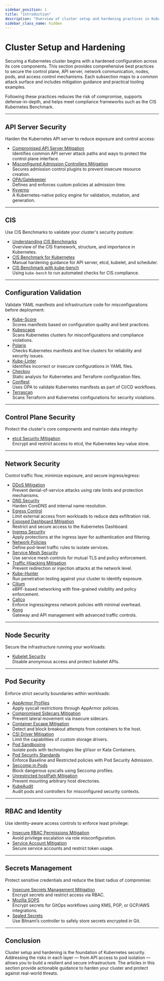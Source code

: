 ```yaml
---
sidebar_position: 1
title: "Introduction"
description: "Overview of cluster setup and hardening practices in Kubernetes, covering the critical domains necessary to build a secure and resilient environment."
sidebar_class_name: hidden
---
```


# Cluster Setup and Hardening

Securing a Kubernetes cluster begins with a hardened configuration across its core components. This section provides comprehensive best practices to secure the control plane, API server, network communication, nodes, pods, and access control mechanisms. Each subsection maps to a common attack surface and includes mitigation guidance and practical tooling examples.

Following these practices reduces the risk of compromise, supports defense-in-depth, and helps meet compliance frameworks such as the CIS Kubernetes Benchmark.

---

## API Server Security

Harden the Kubernetes API server to reduce exposure and control access:

- [Compromised API Server Mitigation](/docs/best_practices/cluster_setup_and_hardening/api_server_security/compromised_api_server_mitigation)  
  Identifies common API server attack paths and ways to protect the control plane interface.
- [Misconfigured Admission Controllers Mitigation](/docs/best_practices/cluster_setup_and_hardening/api_server_security/misconfigured_admission_controllers_mitigation)  
  Secures admission control plugins to prevent insecure resource creation.
- [OPA/Gatekeeper](/docs/best_practices/cluster_setup_and_hardening/api_server_security/opa_gatekeeper)  
  Defines and enforces custom policies at admission time.
- [Kyverno](/docs/best_practices/cluster_setup_and_hardening/api_server_security/kyverno)  
  A Kubernetes-native policy engine for validation, mutation, and generation.

---

## CIS

Use CIS Benchmarks to validate your cluster's security posture:

- [Understanding CIS Benchmarks](/docs/best_practices/cluster_setup_and_hardening/cis/understanding_cis_benchmarks)  
  Overview of the CIS framework, structure, and importance in Kubernetes.
- [CIS Benchmark for Kubernetes](/docs/best_practices/cluster_setup_and_hardening/cis/cis_benchmark_for_k8s)  
  Manual hardening guidance for API server, etcd, kubelet, and scheduler.
- [CIS Benchmark with kube-bench](/docs/best_practices/cluster_setup_and_hardening/cis/cis_benchmark_kube_bench)  
  Using `kube-bench` to run automated checks for CIS compliance.

---

## Configuration Validation

Validate YAML manifests and infrastructure code for misconfigurations before deployment:

- [Kube-Score](/docs/best_practices/cluster_setup_and_hardening/configuration_validation/kube_score)  
  Scores manifests based on configuration quality and best practices.
- [Kubescape](/docs/best_practices/cluster_setup_and_hardening/configuration_validation/kubescape)  
  Scans Kubernetes clusters for misconfigurations and compliance violations.
- [Polaris](/docs/best_practices/cluster_setup_and_hardening/configuration_validation/polaris)  
  Checks Kubernetes manifests and live clusters for reliability and security issues.
- [Kube-Linter](/docs/best_practices/cluster_setup_and_hardening/configuration_validation/kube_linter)  
  Identifies incorrect or insecure configurations in YAML files.
- [Checkov](/docs/best_practices/cluster_setup_and_hardening/configuration_validation/checkov)  
  Static analysis for Kubernetes and Terraform configuration files.
- [Conftest](/docs/best_practices/cluster_setup_and_hardening/configuration_validation/conftest)  
  Uses OPA to validate Kubernetes manifests as part of CI/CD workflows.
- [Terrascan](/docs/best_practices/cluster_setup_and_hardening/configuration_validation/terrascan)  
  Scans Terraform and Kubernetes configurations for security violations.

---

## Control Plane Security

Protect the cluster's core components and maintain data integrity:

- [etcd Security Mitigation](/docs/best_practices/cluster_setup_and_hardening/control_plane_security/etcd_security_mitigation)  
  Encrypt and restrict access to etcd, the Kubernetes key-value store.

---

## Network Security

Control traffic flow, minimize exposure, and secure ingress/egress:

- [DDoS Mitigation](/docs/best_practices/cluster_setup_and_hardening/network_security/ddos_mitigation)  
  Prevent denial-of-service attacks using rate limits and protection mechanisms.
- [DNS Security](/docs/best_practices/cluster_setup_and_hardening/network_security/dns_security)  
  Harden CoreDNS and internal name resolution.
- [Egress Control](/docs/best_practices/cluster_setup_and_hardening/network_security/egress_control)  
  Limit external access from workloads to reduce data exfiltration risk.
- [Exposed Dashboard Mitigation](/docs/best_practices/cluster_setup_and_hardening/network_security/exposed_dashboard_mitigation)  
  Restrict and secure access to the Kubernetes Dashboard.
- [Ingress Security](/docs/best_practices/cluster_setup_and_hardening/network_security/ingress_security)  
  Apply protections at the ingress layer for authentication and filtering.
- [Network Policies](/docs/best_practices/cluster_setup_and_hardening/network_security/network_policies)  
  Define pod-level traffic rules to isolate services.
- [Service Mesh Security](/docs/best_practices/cluster_setup_and_hardening/network_security/service_mesh_security)  
  Use service mesh controls for mutual TLS and policy enforcement.
- [Traffic Hijacking Mitigation](/docs/best_practices/cluster_setup_and_hardening/network_security/traffic_hijacking_mitigation)  
  Prevent redirection or injection attacks at the network level.
- [Kube-Hunter](/docs/best_practices/cluster_setup_and_hardening/network_security/kube_hunter)  
  Run penetration testing against your cluster to identify exposure.
- [Cilium](/docs/best_practices/cluster_setup_and_hardening/network_security/cilium)  
  eBPF-based networking with fine-grained visibility and policy enforcement.
- [Calico](/docs/best_practices/cluster_setup_and_hardening/network_security/calico)  
  Enforce ingress/egress network policies with minimal overhead.
- [Kong](/docs/best_practices/cluster_setup_and_hardening/network_security/kong)  
  Gateway and API management with advanced traffic controls.

---

## Node Security

Secure the infrastructure running your workloads:

- [Kubelet Security](/docs/best_practices/cluster_setup_and_hardening/node_security/kubelet_security)  
  Disable anonymous access and protect kubelet APIs.

---

## Pod Security

Enforce strict security boundaries within workloads:

- [AppArmor Profiles](/docs/best_practices/cluster_setup_and_hardening/pod_security/app_armor_profiles)  
  Apply syscall restrictions through AppArmor policies.
- [Compromised Sidecars Mitigation](/docs/best_practices/cluster_setup_and_hardening/pod_security/compromised_sidecars_mitigation)  
  Prevent lateral movement via insecure sidecars.
- [Container Escape Mitigation](/docs/best_practices/cluster_setup_and_hardening/pod_security/container_escape_mitigation)  
  Detect and block breakout attempts from containers to the host.
- [CSI Driver Mitigation](/docs/best_practices/cluster_setup_and_hardening/pod_security/csi_driver_mitigation)  
  Limit the capabilities of custom storage drivers.
- [Pod Sandboxing](/docs/best_practices/cluster_setup_and_hardening/pod_security/pod_sandboxing)  
  Isolate pods with technologies like gVisor or Kata Containers.
- [Pod Security Standards](/docs/best_practices/cluster_setup_and_hardening/pod_security/pod_security_standards)  
  Enforce Baseline and Restricted policies with Pod Security Admission.
- [Seccomp in Pods](/docs/best_practices/cluster_setup_and_hardening/pod_security/seccomp_in_pods)  
  Block dangerous syscalls using Seccomp profiles.
- [Unrestricted hostPath Mitigation](/docs/best_practices/cluster_setup_and_hardening/pod_security/unrestricted_hostpath_mitigation)  
  Prevent mounting arbitrary host directories.
- [KubeAudit](/docs/best_practices/cluster_setup_and_hardening/pod_security/kubeaudit)  
  Audit pods and controllers for misconfigured security contexts.

---

## RBAC and Identity

Use identity-aware access controls to enforce least privilege:

- [Insecure RBAC Permissions Mitigation](/docs/best_practices/cluster_setup_and_hardening/rbac_and_identity/insecure_rbac_permissions_mitigation)  
  Avoid privilege escalation via role misconfiguration.
- [Service Account Mitigation](/docs/best_practices/cluster_setup_and_hardening/rbac_and_identity/service_account_mitigation)  
  Secure service accounts and restrict token usage.

---

## Secrets Management

Protect sensitive credentials and reduce the blast radius of compromise:

- [Insecure Secrets Management Mitigation](/docs/best_practices/cluster_setup_and_hardening/secrets_management/insecure_secrets_management_mitigation)  
  Encrypt secrets and restrict access via RBAC.
- [Mozilla SOPS](/docs/best_practices/cluster_setup_and_hardening/secrets_management/mozilla_sops)  
  Encrypt secrets for GitOps workflows using KMS, PGP, or GCP/AWS integrations.
- [Sealed Secrets](/docs/best_practices/cluster_setup_and_hardening/secrets_management/sealed_secrets)  
  Use Bitnami’s controller to safely store secrets encrypted in Git.

---

## Conclusion

Cluster setup and hardening is the foundation of Kubernetes security. Addressing the risks in each layer — from API access to pod isolation — allows you to build a resilient and secure infrastructure. The articles in this section provide actionable guidance to harden your cluster and protect against real-world threats.
